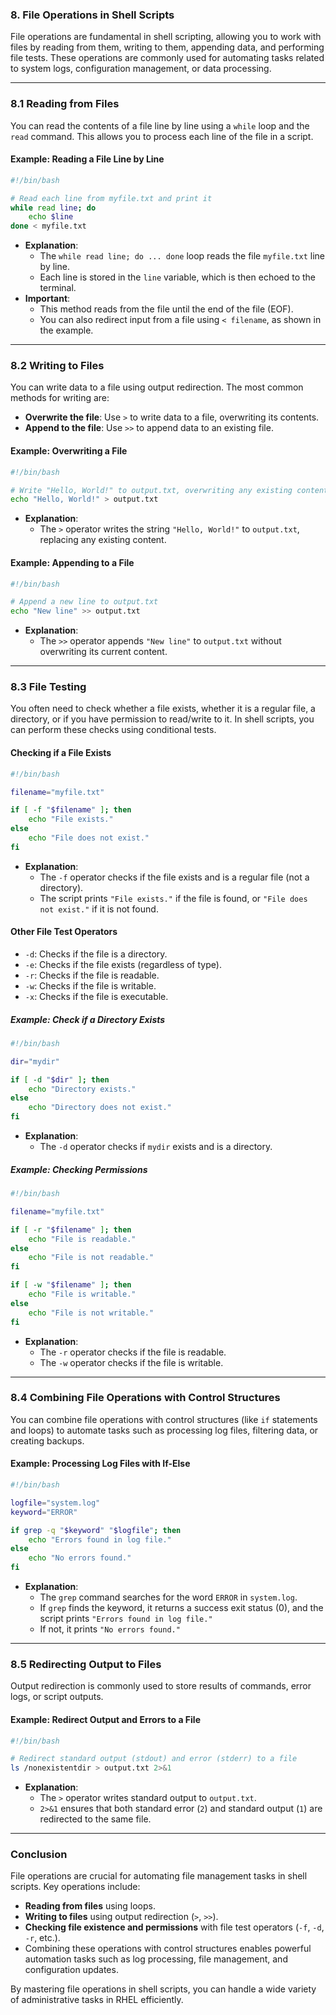 ### **8. File Operations in Shell Scripts**

File operations are fundamental in shell scripting, allowing you to work with files by reading from them, writing to them, appending data, and performing file tests. These operations are commonly used for automating tasks related to system logs, configuration management, or data processing.

---

### **8.1 Reading from Files**

You can read the contents of a file line by line using a `while` loop and the `read` command. This allows you to process each line of the file in a script.

#### **Example: Reading a File Line by Line**

```bash
#!/bin/bash

# Read each line from myfile.txt and print it
while read line; do
    echo $line
done < myfile.txt
```

- **Explanation**:
  - The `while read line; do ... done` loop reads the file `myfile.txt` line by line.
  - Each line is stored in the `line` variable, which is then echoed to the terminal.
- **Important**:
  - This method reads from the file until the end of the file (EOF).
  - You can also redirect input from a file using `< filename`, as shown in the example.

---

### **8.2 Writing to Files**

You can write data to a file using output redirection. The most common methods for writing are:

- **Overwrite the file**: Use `>` to write data to a file, overwriting its contents.
- **Append to the file**: Use `>>` to append data to an existing file.

#### **Example: Overwriting a File**

```bash
#!/bin/bash

# Write "Hello, World!" to output.txt, overwriting any existing content
echo "Hello, World!" > output.txt
```

- **Explanation**:
  - The `>` operator writes the string `"Hello, World!"` to `output.txt`, replacing any existing content.
  
#### **Example: Appending to a File**

```bash
#!/bin/bash

# Append a new line to output.txt
echo "New line" >> output.txt
```

- **Explanation**:
  - The `>>` operator appends `"New line"` to `output.txt` without overwriting its current content.

---

### **8.3 File Testing**

You often need to check whether a file exists, whether it is a regular file, a directory, or if you have permission to read/write to it. In shell scripts, you can perform these checks using conditional tests.

#### **Checking if a File Exists**

```bash
#!/bin/bash

filename="myfile.txt"

if [ -f "$filename" ]; then
    echo "File exists."
else
    echo "File does not exist."
fi
```

- **Explanation**:
  - The `-f` operator checks if the file exists and is a regular file (not a directory).
  - The script prints `"File exists."` if the file is found, or `"File does not exist."` if it is not found.

#### **Other File Test Operators**
- `-d`: Checks if the file is a directory.
- `-e`: Checks if the file exists (regardless of type).
- `-r`: Checks if the file is readable.
- `-w`: Checks if the file is writable.
- `-x`: Checks if the file is executable.

##### **Example: Check if a Directory Exists**
```bash
#!/bin/bash

dir="mydir"

if [ -d "$dir" ]; then
    echo "Directory exists."
else
    echo "Directory does not exist."
fi
```

- **Explanation**:
  - The `-d` operator checks if `mydir` exists and is a directory.

##### **Example: Checking Permissions**
```bash
#!/bin/bash

filename="myfile.txt"

if [ -r "$filename" ]; then
    echo "File is readable."
else
    echo "File is not readable."
fi

if [ -w "$filename" ]; then
    echo "File is writable."
else
    echo "File is not writable."
fi
```

- **Explanation**:
  - The `-r` operator checks if the file is readable.
  - The `-w` operator checks if the file is writable.

---

### **8.4 Combining File Operations with Control Structures**

You can combine file operations with control structures (like `if` statements and loops) to automate tasks such as processing log files, filtering data, or creating backups.

#### **Example: Processing Log Files with If-Else**

```bash
#!/bin/bash

logfile="system.log"
keyword="ERROR"

if grep -q "$keyword" "$logfile"; then
    echo "Errors found in log file."
else
    echo "No errors found."
fi
```

- **Explanation**:
  - The `grep` command searches for the word `ERROR` in `system.log`.
  - If `grep` finds the keyword, it returns a success exit status (0), and the script prints `"Errors found in log file."`
  - If not, it prints `"No errors found."`

---

### **8.5 Redirecting Output to Files**

Output redirection is commonly used to store results of commands, error logs, or script outputs.

#### **Example: Redirect Output and Errors to a File**

```bash
#!/bin/bash

# Redirect standard output (stdout) and error (stderr) to a file
ls /nonexistentdir > output.txt 2>&1
```

- **Explanation**:
  - The `>` operator writes standard output to `output.txt`.
  - `2>&1` ensures that both standard error (`2`) and standard output (`1`) are redirected to the same file.

---

### **Conclusion**

File operations are crucial for automating file management tasks in shell scripts. Key operations include:

- **Reading from files** using loops.
- **Writing to files** using output redirection (`>`, `>>`).
- **Checking file existence and permissions** with file test operators (`-f`, `-d`, `-r`, etc.).
- Combining these operations with control structures enables powerful automation tasks such as log processing, file management, and configuration updates.

By mastering file operations in shell scripts, you can handle a wide variety of administrative tasks in RHEL efficiently.

